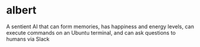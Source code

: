 # albert
A sentient AI that can form memories, has happiness and energy levels, can execute commands on an Ubuntu terminal, and can ask questions to humans via Slack
